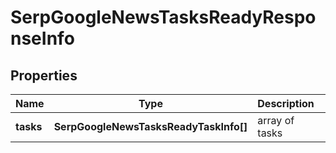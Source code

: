 # SerpGoogleNewsTasksReadyResponseInfo

## Properties

| Name | Type | Description | Notes |
|------------ | ------------- | ------------- | -------------|
**tasks** | **SerpGoogleNewsTasksReadyTaskInfo[]** | array of tasks |[optional]|